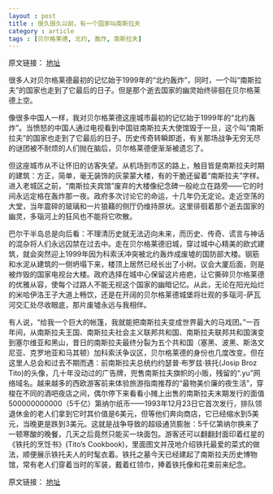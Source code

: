 ```yaml
---
layout : post
title : 很久很久以前，有一个国家叫南斯拉夫
category : article
tags : [贝尔格莱德, 北约, 轰炸, 南斯拉夫]
---
```


原文链接： [地址](http://cn.nytimes.com/article/travel/2013/01/09/cc09easteurope/)

很多人对贝尔格莱德最初的记忆始于1999年的“北约轰炸”，同时，一个叫“南斯拉夫”的国家也走到了它最后的日子。但是那个逝去国家的幽灵始终徘徊在贝尔格莱德上空。


像很多中国人一样，我对贝尔格莱德这座城市最初的记忆始于1999年的“北约轰炸”。当愤怒的中国人通过电视看到中国驻南斯拉夫大使馆毁于一旦，这个叫“南斯拉夫”的国家也走到了它最后的日子。历史传奇转瞬即逝，有关那场战争无穷无尽的谜团被不耐烦的人们抛在脑后，贝尔格莱德便渐渐被遗忘了。

但这座城市从不让怀旧的访客失望。从机场到市区的路上，触目皆是南斯拉夫时期的建筑：方正，简单，毫无装饰的灰蒙蒙大楼，有的干脆还留着“南斯拉夫”字样。进入老城区之前，“南斯拉夫宾馆”废弃的大楼像纪念碑一般屹立在路旁——它的时间永远定格在轰炸那一夜。政府多次讨论它的命运，十几年仍无定论。走近空荡的大堂，当年震碎的玻璃和一片狼藉的侧厅仍维持原状。这里徘徊着那个逝去国家的幽灵，多瑙河上的狂风也不能将它吹散。

巴尔干半岛总是向后看：不理清历史就无法迈向未来，而历史、传奇、谎言与神话的混杂将人们永远囚禁在过去中。走在贝尔格莱德旧城，穿过城中心精美的欧式建筑，就会突然迎上1999年因为科索沃冲突被北约轰炸成废墟的国防部大楼。钢筋和水泥从建筑的一侧坍塌下来，楼顶上居然已经长出了小树。议会大厦后面，则是被炸毁的国家电视台大楼。政府选择在城中心保留这片疮疤，让它撕碎贝尔格莱德的优雅从容，使每个过路人不能无视这个国家的幽暗记忆。从此，无论在阳光灿烂的米哈伊洛王子大道上畅饮，还是在开阔的贝尔格莱德城堡将壮观的多瑙河-萨瓦河交汇处尽收眼底，那片废墟永远与我相伴。

有人说，“给我一个巨大的帐篷，我就能把南斯拉夫变成世界最大的马戏团。”一百年间，从南斯拉夫王国、南斯拉夫社会主义联邦共和国、南斯拉夫联邦共和国演变到塞尔维亚和黑山，昔日的南斯拉夫最终分裂为五个共和国（塞黑、波黑、斯洛文尼亚、克罗地亚和马其顿）加科索沃争议区，贝尔格莱德的身份也几度改变。但在这里人总会和过去不期而遇：前南斯拉夫总统约约瑟普·布罗兹·铁托(Josip Broz Tito)的头像，几十年没动过的广告牌，兜售南斯拉夫旗帜的小贩，残留的“.yu”网络域名。越来越多的西欧游客前来体验旅游指南推荐的“最物美价廉的夜生活”，穿梭在不同的酒吧夜店之间，偶尔停下来看看小摊上出售的南斯拉夫末期发行的面值500000000000（5千亿）第纳尔纸币——1993年12月23日它首次发行，排队领退休金的老人们拿到它时其价值是6美元，但等他们奔向商店，它已经缩水到5美元，当晚更是跌到3美元。这就是战争导致的超级通货膨胀：5千亿第纳尔换来了一顿寒酸的晚餐，几天之后竟然只能买一块面包。游客还可以翻翻封面印着红星的《铁托的烹饪书》(Tito’s Cookbook)，里面图文并茂地介绍铁托最爱的菜式的做法，顺便展示铁托夫人的时髦衣着。铁托之墓今天已经建起了南斯拉夫历史博物馆，常有老人们穿着当时的军装，戴着红领巾，捧着铁托像和花束前来纪念。

原文链接： [地址](http://cn.nytimes.com/article/travel/2013/01/09/cc09easteurope/)